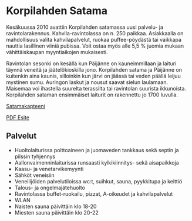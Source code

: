 # Korpilahden Satama

Kesäkuussa 2010 avattiin Korpilahden satamassa uusi palvelu- ja ravintolarakennus. Kahvila-ravintolassa on n. 250 paikkaa. Asiakkaalla on mahdollisuus valita kahvilapalvelut, ruokaa puffee-pöydästä tai vaikkapa nauttia lasillinen viiniä pubissa. Voit ostaa myös alle 5,5 % juomia mukaan vähittäiskaupan myyntiaikojen mukaisesti.

Ravintolan sesonki on kesällä kun Päijänne on kauneimmillaan ja laituri täynnä veneitä ja jäätelökioskilla jono. Korpilahden satama ja Päijänne on kuitenkin aina kaunis, silloinkin kun järvi on jäässä tai veden päällä leijuu mystinen sumu. Auringon laskut ja nousut saavat sielun laulamaan. Maisemaa voi ihastella suurelta terassilta tai ravintolan suurista ikkunoista. Korpilahden sataman ensimmäiset laiturit on rakennettu jo 1700 luvulla.

[Satamakapteeni](https://www.satamakapteeni.fi/)

[PDF Esite](https://www.jyvaskyla.fi/sites/default/files/atoms/files/korpilahden_sataman_palvelut_kartta.pdf)

## Palvelut

- Huoltolaiturissa polttoaineen ja juomaveden tankkaus sekä septin ja pilssin tyhjennys
- Aallonvaimenninlaiturissa runsaasti kylkikiinnitys- sekä aisapaikkoja
- Kaasu- ja venetarvikemyynti
- Sähköt veneisiin
- Veneilijöiden palvelutiloissa wc:t, suihkut, sauna, pyykkitupa ja keittiö
- Talous- ja ongelmajätehuolto
- Ravintolassa buffet-ruokailu, pizzat, A-oikeudet ja kahvilapalvelut
- WLAN
- Naisten sauna päivittäin klo 18-20
- Miesten sauna päivittäin klo 20-22
